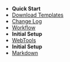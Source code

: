 - **<i class="fas fa-paper-plane"></i> Quick Start**
- [Download Templates](quickstart.md)
- [Change Log](changelog.md)
- [Workflow](workflow.md)
- **<i class="fas fa-link"></i> Initial Setup**
- [WebTools](markdown.md)
- **<i class="fas fa-terminal"></i> Initial Setup**
- [Markdown](markdown.md)
